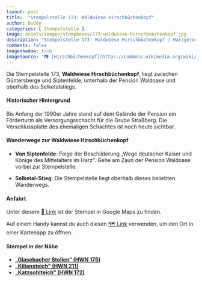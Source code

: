 ```yaml
---
layout: post
title:  "Stempelstelle 173: Waldwiese Hirschbüchenkopf"
author: buddy
categories: [ Stempelstelle ]
image: assets/images/stampboxes/173-waldwiese-hirschbuechenkopf.jpg
description: "Stempelstelle 173: Waldwiese Hirschbüchenkopf | Harzgerode"
comments: false
imageshadow: true
imageSource: '📷 [Hirschbüchenkopf](https://commons.wikimedia.org/wiki/File:Hirschb%C3%BCchenkopf.jpg) von <a href="//commons.wikimedia.org/wiki/User:B.Thomas95" title="User:B.Thomas95">Thomas Binder</a> unter Lizenz [CC BY-SA 4.0](https://creativecommons.org/licenses/by-sa/4.0)'
---
```


Die Stempelstelle 173, **Waldwiese Hirschbüchenkopf**, liegt zwischen Güntersberge und Siptenfelde, unterhalb der Pension Waldoase und oberhalb des Selketalstiegs. 

#### Historischer Hintergrund

Bis Anfang der 1990er Jahre stand auf dem Gelände der Pension ein Förderturm als Versorgungsschacht für die Grube Straßberg. Die Verschlussplatte des ehemaligen Schachtes ist noch heute sichtbar. 

#### Wanderwege zur Waldwiese Hirschbüchenkopf

- **Von Siptenfelde**: Folge der Beschilderung „Wege deutscher Kaiser und Könige des Mittelalters im Harz“. Gehe am Zaun der Pension Waldoase vorbei zur Stempelstelle. 

- **Selketal-Stieg**: Die Stempelstelle liegt oberhalb dieses beliebten Wanderwegs. 

#### Anfahrt

Unter diesem [📍 Link](https://www.google.com/maps/dir/?api=1&origin=&destination=51.63769%2C%2011.02274) ist der Stempel in Google Maps zu finden.

<div class="android-only">
  Auf einem Handy kannst du auch diesen 
  <a href="geo:51.63769,11.02274">🗺️ Link</a> 
  verwenden, um den Ort in einer Kartenapp zu öffnen.
  <p></p>
</div>

#### Stempel in der Nähe

- [**„Glasebacher Stollen“ (HWN 175)**](/stempelstelle-175-schaubergwerk-glasebach)
- [**„Kiliansteich“ (HWN 211)**](/stempelstelle-211-kiliansteiche)
- [**„Katzsohlteich“ (HWN 172)**](/stempelstelle-172-katzsohlteich)
